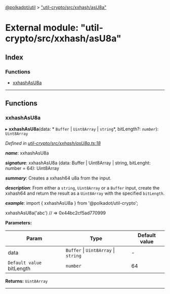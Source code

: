 [@polkadot/util](../README.md) > ["util-crypto/src/xxhash/asU8a"](../modules/_util_crypto_src_xxhash_asu8a_.md)

# External module: "util-crypto/src/xxhash/asU8a"

## Index

### Functions

* [xxhashAsU8a](_util_crypto_src_xxhash_asu8a_.md#xxhashasu8a)

---

## Functions

<a id="xxhashasu8a"></a>

###  xxhashAsU8a

▸ **xxhashAsU8a**(data: * `Buffer` &#124; `Uint8Array` &#124; `string`*, bitLength?: *`number`*): `Uint8Array`

*Defined in [util-crypto/src/xxhash/asU8a.ts:18](https://github.com/polkadot-js/util/blob/7550b44/packages/util-crypto/src/xxhash/asU8a.ts#L18)*

*__name__*: xxhashAsU8a

*__signature__*: xxhashAsU8a (data: Buffer | Uint8Array | string, bitLenght: number = 64): Uint8Array

*__summary__*: Creates a xxhash64 u8a from the input.

*__description__*: From either a `string`, `Uint8Array` or a `Buffer` input, create the xxhash64 and return the result as a `Uint8Array` with the specified `bitLength`.

*__example__*: import { xxhashAsU8a } from '@polkadot/util-crypto';

xxhashAsU8a('abc') // => 0x44bc2cf5ad770999

**Parameters:**

| Param | Type | Default value |
| ------ | ------ | ------ |
| data |  `Buffer` &#124; `Uint8Array` &#124; `string`| - |
| `Default value` bitLength | `number` | 64 |

**Returns:** `Uint8Array`

___

